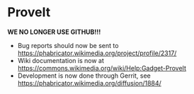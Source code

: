 # ProveIt

**WE NO LONGER USE GITHUB!!!**

* Bug reports should now be sent to https://phabricator.wikimedia.org/project/profile/2317/
* Wiki documentation is now at https://commons.wikimedia.org/wiki/Help:Gadget-ProveIt
* Development is now done through Gerrit, see https://phabricator.wikimedia.org/diffusion/1884/
